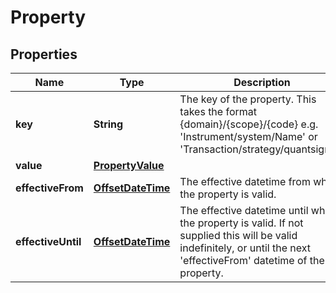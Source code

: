 

# Property

## Properties

Name | Type | Description | Notes
------------ | ------------- | ------------- | -------------
**key** | **String** | The key of the property. This takes the format {domain}/{scope}/{code} e.g. &#39;Instrument/system/Name&#39; or &#39;Transaction/strategy/quantsignal&#39;. | 
**value** | [**PropertyValue**](PropertyValue.md) |  |  [optional]
**effectiveFrom** | [**OffsetDateTime**](OffsetDateTime.md) | The effective datetime from which the property is valid. |  [optional]
**effectiveUntil** | [**OffsetDateTime**](OffsetDateTime.md) | The effective datetime until which the property is valid. If not supplied this will be valid indefinitely, or until the next &#39;effectiveFrom&#39; datetime of the property. |  [optional]



